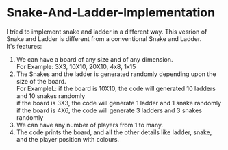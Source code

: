 # Snake-And-Ladder-Implementation
I tried to implement snake and ladder in a different way. This vesrion of Snake and Ladder is different from a conventional Snake and Ladder.</br>
It's features:</br>
1. We can have a board of any size and of any dimension.</br>
   For Example: 3X3, 10X10, 20X10, 4x8, 1x15</br>
2. The Snakes and the ladder is generated randomly depending upon the size of the board.</br>
   For ExampleL: if the board is 10X10, the code will generated 10 ladders and 10 snakes randomly</br>
                 if the board is 3X3, the code will generate 1 ladder and 1 snake randomly</br>
                 if the board is 4X6, the code will generate 3 ladders and 3 snakes randomly</br>
3. We can have any number of players from 1 to many.</br>
4. The code prints the board, and all the other details like ladder, snake, and the player position with colours.</br>

             
